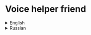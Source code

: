 # Voice helper friend
<details>
<summary>English</summary>

### About the program
The program is designed for situations where there is no possibility or desire to control a computer with a mouse or keyboard.

The main purpose of the program is listening or watching media. 

It is also planned to add:
1. Compilation of text files (to-do list, reminders, some information that needs to be recorded)
2. Start the timer 
3. Getting time information
4. Getting weather information.

To determine that the program is being accessed, there is a special word in the program-a beacon. It is declared in the module `voicehelper_friend_config.py`. For example, it can be the word *"friend"*:
``` python
 FRIEND = 'friend'
```
You can redefine the beacon word.

Russian is set by default in the program and, accordingly, the word-beacon is used by default in Russian (*"друг"*) and the username is also indicated in Russian (*"Люся"*). How to set the program up to work with English and other languages, see below.

Management is carried out according to two scenarios.

**The first scenario**: The program constantly listens to incoming words in portions of 2 seconds.  If the program detects an appeal to it in words (a beacon word), then it selects all the words that entered the interval of 2 seconds along with the beacon word and tries to find the correspondence of these words to the commands that it can execute. If such a match is found, the program executes a command from the match. If such a match is not found, the program proceeds to the second scenario.
That is, the main purpose of the first scenario is to catch an appeal to a *"friend"* (the word is a beacon) and, if possible, execute the command. Therefore, the response in the first scenario is fast.

In the **second scenario** listening continues until the pause between words is more than 2-4 seconds or the message length is more than 100 characters. Next, the program also look for the correspondence of the words from the expression to the commands that the program can execute.
That is, in the second scenario, the program has already realized that it has been contacted and that the command may be quite long and that the user may not say this command very quickly. Therefore, the reaction in the second scenario is not very fast.

For commands that the program can execute, in the file `voicehelper_friend_config.py` sets with corresponding sets of words are defined. The names of sets with commands have the form `SET_NAME_OF_COMMAND`. You can redefine the words that commands are called with.  

So in the first release, the program is able to:
1. **Launch the player.**
This can be done using the words listed in the `SET_PLAY` set of the module `voicehelper_friend_config.py` . By default, this set includes the words: *'play', 'sing'*. That is, to start the player, you need to contact a *"friend"* and then say, for example, *"Play"*.

2. **Go to the next and previous track.**  
This can be done using the words listed in the sets `SET_NEXT` and `SET_PREVIOUS` of the module `voicehelper_friend_config.py `. By default, these sets include the words: *'next'* and *'previous'*.

3. **Go to the track with the specified index in the playlist.**  
The set `SET_GOTO` of the module`voicehelper_friend_config.py ` is used for this . By default, this set includes the words: *'go', 'move', 'number'*. You also need to specify that the transition is carried out by tracks.  For this, the `SET_MEASURE_TRACK` set of the module is used `voicehelper_friend_config.py `. By default, this set includes the words: *'track', 'song'*. You also need to specify a number in the command.  
For example.  
First we say the word *friend*. The program understands that it has been contacted. Then we say *"Go to on track five"* or *"Go to song five"*.

5. **Jump inside the track by the specified time.**  
For example, with such a phrase: *"Go to the second five"*. To do this, the sets `SET_GOTO, SET_MEASURE_SECOND, SET_MEASURE_MINUTE, SET_MEASURE_HOUR` of the module are used `voicehelper_friend_config.py `. You can specify seconds, minutes, and hours. So far, only time is recognized, either in seconds, minutes, or hours. That is, if you say 2 minutes and 6 seconds, then the program recognizes this time as 8 seconds. In such cases, you can convert the time to seconds or minutes. For example, instead of 2 minutes and 6 seconds, say 126 seconds.  

5. **Fast-forward/rewind through tracks or seconds/minutes/hours**.  
For example, there may be such commands *"Forward 3 tracks", "Back 2 minutes"*. To do this, the sets `SET_FORWARD, SET_BACK, SET_MEASURE_TRACK, SET_MEASURE_SECOND, SET_MEASURE_MINUTE, SET_MEASURE_HOUR` of the module are used `voicehelper_friend_config.py `. 
It is possible to jump after several tracks (for example, two tracks) or after several seconds/minutes/hours (for example, 20 seconds). So far, only time is recognized, either in seconds, minutes, or hours. That is, the time of 2 minutes and 6 seconds will be recognized as 8 seconds 
By default, the `SET_FORWARD` set includes the word: *'forward'*. The `SET_BACK` set includes the word *'back'*. The sets `SET_MEASURE_SECOND, SET_MEASURE_MINUTE, SET_MEASURE_HOUR` contain the words *'second', 'minute', 'hour'*. The `SET_MEASURE_TRACK` set includes the words: *'track', 'song'*.


At this stage, a single playlist named `my_playlist.m3u` is used, which is currently compiled in advance by "hands" (using the keyboard and mouse). You can create a playlist in the VLC media player program. The playlist looks something like this:
```
#EXTM3U
#EXTINF:2,Kipling_If.mp3
file:///F:/MyMusic/Kipling_If.mp3
#EXTINF:5,Romeo_and_Juliet.mp3
file:///F:/MyMusic/Romeo_and_Juliet.mp3
#EXTINF:5,Waltz.mp3
file:///F:/MyMusic/Waltz.mp3
#EXTINF:10,Bella_ciao.mp3
file:///F:/MyMusic/Bella_ciao.mp3
```


Since the user can express the same command in different words and since the recognition module does not always accurately recognize the endings of words, the program sets different call options for some commands.
For example, the following words can be used to launch the player: *play, sing*. It is written in the module `voicehelper_friend_config.py `:
```python
SET_PLAY = {'play', 'sing'}
```

At this stage, the program runs under Windows. Tested on Windows 10. 
The program code contains outputs (print) for debugging. Some of them are commented out, but if desired, they can be commented out.

### Technology stack
The program is developed in Python 3.11  

The list of all modules and packages required for the correct operation of the program is contained in the file `requirements.txt `.


The offline library [vosk](https://alphacephei.com/vosk/) is used for speech recognition  and its [models](https://alphacephei.com/vosk/models):  *vosk-model-small-en-us-0.15* and *vosk-model-small-ru-0.22*.  
In the first release, the program works with Russian and English. You can add your own language.
To do this, you need to:
1. Download the lightweight language model  [from here](https://alphacephei.com/vosk/models ) and unpack it into the program folder
2. in the module `voicehelper_friend_config.py ` specify the language and add the `elif` block in which to fill in the constants.


### Installation Instructions
Python 3.11 must be installed. Perhaps the program will work on other versions of Python 3. 

Download and place files in a separate folder `voicehelper_friend.py ` and `voicehelper_friend_config.py `. 

Download lightweight libraries **vosk** `vosk-model-small-en-us-0.*` for management in English and `vosk-model-small-ru-0.*` for management in Russian. The program was tested with the libraries `vosk-model-small-en-us-0.15` and `vosk-model-small-ru-0.22`. But the program should also work with other versions of lightweight  libraries. Libraries can be taken from this repository from folder [VoiceHelper](https://github.com/RedSeaFox/voice_friend/tree/master/VoiceHelper) or from the developer's website https://alphacephei.com/vosk/models . Libraries should also be placed in the program folder.

Set up a virtual environment. Take the dependencies from the file `requirements.txt `.

In "VLC media player" create a playlist named `my_playlist.m3u`.  
The playlist must contain the full path to the media files, indicating the disk and folders.  
Example: `file:///F:/MyMusic/Romeo_and_Juliet.mp3`. 

That is, the folder structure should be something like this:  
![file_structure](/image/file_structure.jpg)

The program is started by the file ``voicehelper_friend.py ``. 
The program settings are located in the module `voicehelper_friend_config.py `.

In the module `voicehelper_friend_config.py ` specify the language and name of the user who will communicate with the program.
For example, for the Russian language:  
```python
LANGUAGE = 'ru'
USER_NAME = 'Lucy'
```
For example, for English:  
```python
LANGUAGE = 'en'
USER_NAME = 'Lucy'
```


### Instructions for use
In order for the program to execute commands, you need to contact a *"friend"* and say the commands.  
For example:
1. Say the word *"friend"* and if the command is short, then the command. For example, to start the player, you need to say *"Friend play"*. The word *"friend"* and the command can be pronounced several times (if you keep within 2 seconds).
2. If the command is long, then first you need to pronounce the word *"friend"*. (The word *"friend"* can be pronounced several times in a row.) Wait for the program to respond and then say the command. For example *"Go to on track 25"* or *"Forward 70 seconds"*  

Since commands are not always recognized correctly, they can be pronounced several times and in different versions. Say the numbers only once, otherwise they add up. For example, you can say this *"Go to on track 5 go to track"*

### An example of how the program works ###

There is a playlist file named *my_playlist.m3u* in the program folder.  
Run the program (run the file `voicehelper_friend.py` ). At startup, the program informs you that the program is running.  
If we want to start playing a playlist, we say: *"friend, play"*.
If the phrase is fully recognized, the player starts.  
If only the word *"friend"* is recognized, then the program asks you to tell her a command. We can pronounce one or more words from the list *SET_PLAY = {'play', 'play', 'sing', 'sing'}*. For example, we can say *"play, sing"*. Then the player will start.  
If the program hears the word *"friend"* during playback, the player is paused and the program asks you to say a command.  
If during playback the program hears *"friend"* and some other command that it knows how to execute, then the program executes this command.
</details>


<details>
<summary>Russian</summary>

### О программе
Программа управления голосом для ситуаций, когда нет возможности или желания управлять компьютером при помощи мышки или клавиатуры.

Основное назначение программы - прослушивание или просмотр медиа. 

Также планируется добавить:
1. составление текстовых файлов (список дел, напоминания, какая-то информация, которую надо зафиксировать)
2. запуск таймера 
3. получение информации о времени
4. получение информации о погоде.

Чтобы определить, что обращаются к программе, в программе есть специальное слово маячок. Объявляется оно в модуле `voicehelper_friend_config.py` и по умолчанию это слово *"друг"* :
``` python
FRIEND = 'друг'
```
Вы можете переопределить слово-маячок.

Управление осуществляется по двум сценариям.

**Первый сценарий**: программа постоянно прослушивает входящие слова порциями по 2 секунды.  Если программа обнаруживает в словах обращение к ней (слово-маячок), то она отбирает все слова которые вошли в интервал 2 секунд вместе со словом маячком и пытается найти соответствие этих слов командам, которые она умеет выполнять. Если такое соответствие найдено, то программа выполняет команду из соответствия. Если же такое соответствие не найдено, то программа переходит ко второму сценарию.
То есть основная цель первого сценария уловить обращение к «другу» (слово-маячок) и по возможности выполнить команду. Поэтому отклик по первому сценарию быстрый.

Во **втором сценарии** прослушивание идет до тех пор пока пауза между словами не станет больше 2-4 секунд или длина сообщения не станет больше 100 символов. Далее также ищется соответствие слов из выражения командам, которые программа умеет выполнять.
То есть во втором сценарии программа уже поняла, что к ней обратились и что возможно команда будет достаточно длинная и что пользователь может говорить эту команду не очень быстро. Поэтому реакция по второму сценарию не очень быстрая.

Для команд, которые умеет выполнять программа, в файле `voicehelper_friend_config.py` определены множества с соответствующими наборами слов. Имена множеств с командами имеют вид `SET_ИМЯ_КОМАНДЫ`. Вы можете переопределить слова, которыми команды вызываются. 

Так в первом релизе программа умеет:
1. **Запускать плеер.**  
Это можно сделать при помощи слов перечисленных во множестве `SET_PLAY` модуля `voicehelper_friend_config.py`. По умолчанию, в это множество входят слова: *'играй', 'играть', 'пой', 'петь'*. То есть, чтобы запустить плеер надо обратиться к "другу" и затем сказать например "*Играй*"

2. **Переходить к следующему и предыдущему треку.**  
Это можно сделать при помощи слов перечисленных во множествах `SET_NEXT` и S`ET_PREVIOUS` модуля `voicehelper_friend_config.py`. По умолчанию, в эти множества входят слова: *'следующий'* и *'предыдущий'*.
3. **Переходить к треку с указанным индексом в плейлисте.**  
Для этого используется множество `SET_GOTO` модуля `voicehelper_friend_config.py`. По умолчанию, в это множество входят слова: *'иди', 'перейди', 'включи'*. Также надо указать, что переход осуществляется по трекам.  Для этого используется множество `SET_MEASURE_TRACK` модуля `voicehelper_friend_config.py`. По умолчанию, в это множество входят слова: *'трек', 'песня'*. Также в команде надо указать число.  
Например.  
Сначала говорим слово *друг*. Программа понимает, что обратились к ней. Потом говорим *"Включи трек пять"* или *"Перейди к песне пять"*
4. **Переходить внутри трека к указанному времени.**  
Например, такой фразой: *"Иди к секунде пять"*. Для этого используются множества `SET_GOTO, SET_MEASURE_SECOND, SET_MEASURE_MINUTE, SET_MEASURE_HOUR`  модуля `voicehelper_friend_config.py`. Указывать можно секунды, минуты, часы. Пока распознается только время или в секундах, или в минутах, или в часах. То есть если сказать 2 минуты 6 секунд, то программа распознает это время как 8 секунд. В таких случаях можно переводить время в секунды или минуты. Например, вместо 2 минуты 6 секунд  сказать 126 секунд.  
TODO: надо просклонять числа. Тогда будет возможен переход фразами такого типа: *"Перейди к пятой секунде", "Включи пятую секунду"*
5. **Быстрая перемотка назад/вперед через треки или секунды/минуты/часы**.  
Например могут быть такие команды *"Вперед на 3 трека", "Назад на 2 минуты"*. Для этого используются множества `SET_FORWARD, SET_BACK, SET_MEASURE_TRACK, SET_MEASURE_SECOND, SET_MEASURE_MINUTE, SET_MEASURE_HOUR`  модуля `voicehelper_friend_config.py`. 
Возможен прыжок через несколько треков (например два трека) или через несколько секунд/минут/часов (например 20 секунд). Пока распознается только время или в секундах, или в минутах, или в часах. То есть время 2 минуты 6 секунд будет распознано как 8 секунд 
По умолчанию, в множество `SET_FORWARD` входит слово: *'вперёд'*. Во множество `SET_BACK` входит слово *'назад'*. Множества `SET_MEASURE_SECOND, SET_MEASURE_MINUTE, SET_MEASURE_HOUR` содержат слова *'секунда', 'минута', 'час'*. Во множество `SET_MEASURE_TRACK` входят слова: *'трек', 'песня'*.


На данном этапе используется единственный плейлист с именем `my_playlist.m3u`, который пока составляется заранее "руками" ( с помощью клавиатуры и мышки). Плейлист можно составить в программе "VLC media player". Выглядит плейлист примерно так:
```
#EXTM3U
#EXTINF:2,Kipling_If.mp3
file:///F:/MyMusic/Kipling_If.mp3
#EXTINF:5,Romeo_and_Juliet.mp3
file:///F:/MyMusic/Romeo_and_Juliet.mp3
#EXTINF:5,Waltz.mp3
file:///F:/MyMusic/Waltz.mp3
#EXTINF:10,Bella_ciao.mp3
file:///F:/MyMusic/Bella_ciao.mp3
```

Так как одну и ту же команду пользователь может выразить разными словами и так как модуль распознавания не всегда точно распознает окончания слов, в программе для некоторых команд задаются различные варианты вызова.
Так например для запуска плеера могут использоваться такие слова: *играй, играть, пой, петь*. Это прописано в модуле `voicehelper_friend_config.py`:
``` 
SET_PLAY = {'играй', 'играть', 'пой', 'петь'}
```

На данном этапе программа работает под Windows. Тестировалась на Windows 10. 
В коде программы вставлены выводы (print) для отладки и для того чтобы понимать как распознона ваша речь. Часть print-ов закомментирована, но при желании, их можно раскомментировать.

### Стек технологий
Программа разработана на Python 3.11  

Перечень всех модулей и пакетов, необходимых для корректной работы программы содержаться в файле `requirements.txt`.


Для распознавания речи используется оффлайн-библиотека [vosk](https://alphacephei.com/vosk/) и ее малые (Lightweight) [модели](https://alphacephei.com/vosk/models ): *vosk-model-small-en-us-0.15* и *vosk-model-small-ru-0.22*.  
В первом релизе программа работает с русским и английским языком. Вы можете добавить свой язык.
Для этого надо:
1. скачать малую языковую модель (Lightweight)  [отсюда](https://alphacephei.com/vosk/models) и распаковать ее в папку с программой
2. в модуле `voicehelper_friend_config.py` указать язык и добавить блок `elif`, в котором заполнить константы.


### Инструкция по установке
Должен быть установлен Python 3.11. Возможно прграмма будет работать и на других версиях Python 3. 

Скачать с репозитория из папки [VoiceHelper](https://github.com/RedSeaFox/voice_friend/tree/master/VoiceHelper) и поместить в отдельную папку файлы `voicehelper_friend.py` и `voicehelper_friend_config.py`. 

Скачать малые (Lightweight) библиотеки **vosk** `vosk-model-small-en-us-0.*` для управления на английском языке и `vosk-model-small-ru-0.*` для управления на русском языке. Программа тестировалась с библиотеками `vosk-model-small-en-us-0.15` и `vosk-model-small-ru-0.22`. Но с другими версиями малых библиотек программа также должна работать. Библиотеки можно взять с этого репозитория из папки [VoiceHelper](https://github.com/RedSeaFox/voice_friend/tree/master/VoiceHelper) или с сайта разработчика https://alphacephei.com/vosk/models. Библиотеки надо поместить в папку с программой.

Настроить виртуальное окружение. Зависимости взять из файла `requirements.txt`.

В "VLC media player" создать плейлист с именем `my_playlist.m3u`.  
В плейлисте должен быть прописан полный путь к медиафайлам, с указанием диска и папок.  
Пример: `file:///F:/MyMusic/Romeo_and_Juliet.mp3`. 

То есть структара папки должна быть примерно такая:  
![file_structure](/image/file_structure.jpg)

Программа запускается файлом ```voicehelper_friend.py```. 
Настройки программы находятся в модуле `voicehelper_friend_config.py`.

В модуле `voicehelper_friend_config.py` указать язык и имя пользователя, который будет общаться с программой.
Например, для русского языка:  
```python
LANGUAGE = 'ru'
USER_NAME = 'Люся'
```
Например, для английского языка:  
```python
LANGUAGE = 'en'
USER_NAME = 'Lucy'
``` 

### Инструкция по использованию
Чтобы программа выполнила команды, надо обратиться к *"другу"* и произнести команды.  
Например:
1. произнести слово *"друг"* и если команда короткая, то команду. Например, чтобы запустить плеер, надо произнести *"Друг играй"*. Слово *"друг"* и команду можно произносить несколько раз (если уложитесь в 2 секунды).
2. Если команда длинная, то сначала надо произнести слово *"друг"*. (Слово *"друг"* можно произносить несколько раз подряд.) Дождаться отклика программы и потом произнести команду. Например *"Включи трек 25"* или *"Вперед на 70 секунд"*  

Так как команды распознаются не всегда корректно, то их можно произносить по несколько раз и в разных вариантах. Числа произносить только один раз, иначе они суммируются. Например можно сказать так *"Включи трек 5 перейди к треку"*


### Пример работы программы ###

В папке с программой есть файл плейлиста с именем `my_playlist.m3u`.  
Запускаем программу (запускаем файл`voicehelper_friend.py`). При запуске программа сообщает, что программа запущена.  
Если хотим запустить воспроизведение плейлиста, то говорим: *"друг играй"*.
Если фраза распознана полностью, то запускается плеер.  
Если распознано только слово *"друг"*, то программа просит сказать ей команду. Можем произнести одно или несколько слов из списка  *SET_PLAY = {'играй', 'играть', 'пой', 'петь'}*. Например, можем сказать *"пой, играй, пой"*. Тогда запуститься плеер.  
Если во время воспроизведения программа услышит слово *"друг"*, то плеер ставится на паузу и программа просит произнести команду.  
Если во время воспроизведения программа услышит *"друг"* и еще какую-то команду, которую она умеет выполнять, то программы выполнит эту команду.

</details>